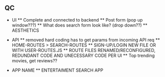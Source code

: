 ## QC


* UI 
** Complete and connected to backend
** Post form (pop up window???)
** What does search form look like? (drop down??)
** AESTHETICS


* API 
** removed hard coding has to get params from incoming API req
** HOME-ROUTES > SEARCH-ROUTES
** SIGN-UP/LOGIN NEW FILE OR WITH USER-ROUTES.JS
** ROUTE FILES RENAMED/RECONFIGURED, REDUNDANT CODE AND UNECESSARY CODE PER UI
** Top trending movies, get reviews??

* APP NAME
** ENTERTAIMENT SEARCH APP 